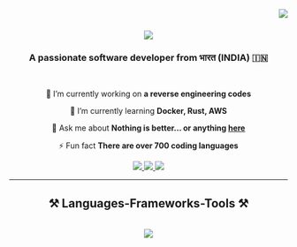 <img align="right" src="https://visitor-badge.laobi.icu/badge?page_id=jyotidwi.jyotidwi" />

<h1 align="center">
    <img src="https://readme-typing-svg.herokuapp.com/?font=Righteous&size=35&center=true&vCenter=true&width=500&height=70&duration=4000&lines=Hi+There!+👋;+I'm+Jyoti+Dwivedi!;" />
</h1>

<h3 align="center">A passionate software developer from भारत (INDIA) 🇮🇳</h3>

<br/>

<div align="center">
 
 🔭 I’m currently working on **a reverse engineering codes**
 
 🌱 I’m currently learning **Docker, Rust, AWS**

💬 Ask me about **Nothing is better... or anything [here](https://github.com/jyotidwi/jyotidwi/issues)**

⚡ Fun fact **There are over 700 coding languages**

 </div>
 
<div align="center"> 
  <a href="mailto:Jyotsnanand.jnd2000@gmail.com">
    <img src="https://img.shields.io/badge/Gmail-333333?style=for-the-badge&logo=gmail&logoColor=red" />
  </a>
  <a href="https://www.linkedin.com/in/jyotsnanand-dwivedi/" target="_blank">
    <img src="https://img.shields.io/badge/LinkedIn-0077B5?style=for-the-badge&logo=linkedin&logoColor=white" target="_blank" />
  </a>
  <a href="https://jyotidwi.github.io" target="_blank">
     <img src="https://img.shields.io/badge/Portfolio-FF5722?style=for-the-badge&logo=todoist&logoColor=white" target="_blank" /> <!-- sqlite, safari, google-chrome are other good icon options -->
  </a>
</div>

 <hr/>
 
<h2 align="center">⚒️ Languages-Frameworks-Tools ⚒️</h2>
<br/>
<div align="center">
    <img src="https://skillicons.dev/icons?i=androidstudio,arduino,bash,cloudflare,docker,fastapi,firebase,nodejs,python,javascript,c,cpp,java,mysql,flask,flutter,gcp,go,linux,materialui,ps,powershell,py,redis,regex,rust,sqlite,react,bootstrap,html,css,vscode,github,figma,git,mongodb,vue&perline=7" />
    <br>
</div>
<!---
<br/>
<hr/>
<h2 align="center">⚡ Support Me ⚡</h2>
<div align="center">
<a href='https://ko-fi.com/jyotidwi' target='_blank'><img height='64' style='border:0px;height:64px;' src='https://storage.ko-fi.com/cdn/kofi1.png?v=3' border='0' alt='Buy Me a Coffee at ko-fi.com' /></a>
</div>
<br/>
--->
